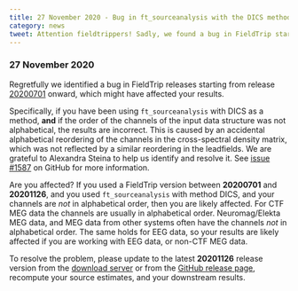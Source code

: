 ```yaml
---
title: 27 November 2020 - Bug in ft_sourceanalysis with the DICS method
category: news
tweet: Attention fieldtrippers! Sadly, we found a bug in FieldTrip starting from release 20200701. It concerns ft_sourceanalysis with the DICS method. See https://www.fieldtriptoolbox.org/#27-november-2020 for more information.
---
```


### 27 November 2020

Regretfully we identified a bug in FieldTrip releases starting from release [20200701](https://github.com/fieldtrip/fieldtrip/releases/tag/20200701) onward, which might have affected your results.

Specifically, if you have been using `ft_sourceanalysis` with DICS as a method, **and** if the order of the channels of the input data structure was not alphabetical, the results are incorrect. This is caused by an accidental alphabetical reordering of the channels in the cross-spectral density matrix, which was not reflected by a similar reordering in the leadfields. We are grateful to Alexandra Steina to help us identify and resolve it. See [issue #1587](https://github.com/fieldtrip/fieldtrip/issues/1587) on GitHub for more information. 

Are you affected? If you used a FieldTrip version between **20200701** and **20201126**, and you used `ft_sourceanalysis` with method DICS, and your channels are _not_ in alphabetical order, then you are likely affected. For CTF MEG data the channels are usually in alphabetical order. Neuromag/Elekta MEG data, and MEG data from other systems often have the channels _not_ in alphabetical order. The same holds for EEG data, so your results are likely affected if you are working with EEG data, or non-CTF MEG data.

To resolve the problem, please update to the latest **20201126** release version from the [download server](https://download.fieldtriptoolbox.org/) or from the [GitHub release page](https://github.com/fieldtrip/fieldtrip/releases), recompute your source estimates, and your downstream results.
